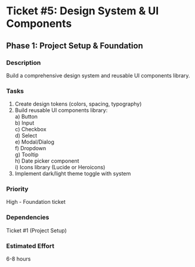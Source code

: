 # Ticket #5: Design System & UI Components

## Phase 1: Project Setup & Foundation

### Description

Build a comprehensive design system and reusable UI components library.

### Tasks

1. Create design tokens (colors, spacing, typography)
2. Build reusable UI components library:  
   a) Button  
   b) Input  
   c) Checkbox  
   d) Select  
   e) Modal/Dialog  
   f) Dropdown  
   g) Tooltip  
   h) Date picker component  
   i) Icons library (Lucide or Heroicons)
3. Implement dark/light theme toggle with system

### Priority

High - Foundation ticket

### Dependencies

Ticket #1 (Project Setup)

### Estimated Effort

6-8 hours
